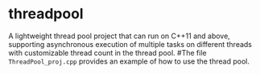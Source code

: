 # threadpool
A lightweight thread pool project that can run on C++11 and above, supporting asynchronous execution of multiple tasks on different threads with customizable thread count in the thread pool.
#The file `ThreadPool_proj.cpp` provides an example of how to use the thread pool.
